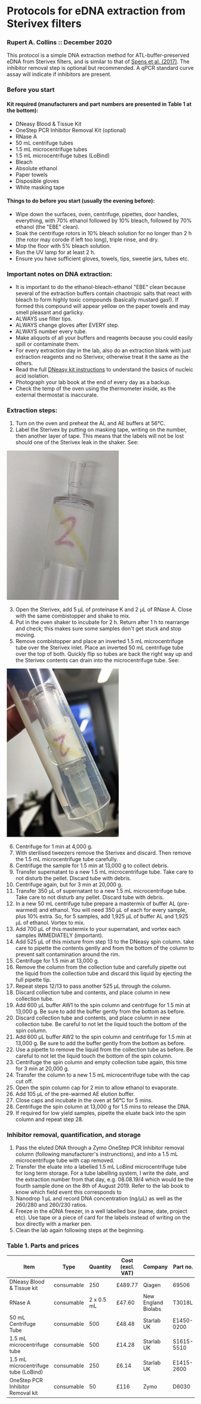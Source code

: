 # Protocols for eDNA extraction from Sterivex filters
### Rupert A. Collins :: December 2020

This protocol is a simple DNA extraction method for ATL-buffer-preserved eDNA from Sterivex filters, and is similar to that of [Spens et al. (2017)](https://dx.doi.org/10.1111/2041-210X.12683). The inhibitor removal step is optional but recommended. A qPCR standard curve assay will indicate if inhibitors are present. 

### Before you start

#### Kit required (manufacturers and part numbers are presented in Table 1 at the bottom): 

* DNeasy Blood & Tissue Kit
* OneStep PCR Inhibitor Removal Kit (optional)
* RNase A
* 50 mL centrifuge tubes
* 1.5 mL microcentrifuge tubes
* 1.5 mL microcentrifuge tubes (LoBind)
* Bleach
* Absolute ethanol
* Paper towels
* Disposible gloves
* White masking tape

#### Things to do before you start (usually the evening before):

* Wipe down the surfaces, oven, centrifuge, pipettes, door handles, everything, with 70% ethanol followed by 10% bleach, followed by 70% ethanol (the "EBE" clean).
* Soak the centrifuge rotors in 10% bleach solution for no longer than 2 h (the rotor may corode if left too long), triple rinse, and dry.
* Mop the floor with 5% bleach solution.
* Run the UV lamp for at least 2 h. 
* Ensure you have sufficient gloves, towels, tips, sweetie jars, tubes etc.

### Important notes on DNA extraction:

* It is important to do the ethanol-bleach-ethanol "EBE" clean because several of the extraction buffers contain chaotropic salts that react with bleach to form highly toxic compounds (basically mustard gas!). If formed this compound will appear yellow on the paper towels and may smell pleasant and garlicky.
* ALWAYS use filter tips.
* ALWAYS change gloves after EVERY step.
* ALWAYS number every tube.
* Make aliquots of all your buffers and reagents because you could easily spill or contaminate them.
* For every extraction day in the lab, also do an extraction blank with just extraction reagents and no Sterivex; otherwise treat it the same as the others. 
* Read the full [DNeasy kit instructions](https://www.qiagen.com/us/resources/download.aspx?id=6b09dfb8-6319-464d-996c-79e8c7045a50&lang=en) to understand the basics of nucleic acid isolation.
* Photograph your lab book at the end of every day as a backup.
* Check the temp of the oven using the thermometer inside, as the external thermostat is inaccurate.

### Extraction steps:

1. Turn on the oven and preheat the AL and AE buffers at 56&#176;C.
2. Label the Sterivex by putting on masking tape, writing on the number, then another layer of tape. This means that the labels will not be lost should one of the Sterivex leak in the shaker. See:

<img src="assets/label.jpg" width="300">

3. Open the Sterivex, add 5 &micro;L of proteinase K and 2 &micro;L of RNase A. Close with the same combistopper and shake to mix.
4. Put in the oven shaker to incubate for 2 h. Return after 1 h to rearrange and check; this makes sure some samples don't get stuck and stop moving.
5. Remove combistopper and place an inverted 1.5 mL microcentrifuge tube over the Sterivex inlet. Place an inverted 50 mL centrifuge tube over the top of both. Quickly flip so tubes are back the right way up and the Sterivex contents can drain into the microcentrifuge tube. See:

<img src="assets/falcon.jpg" width="300">

6. Centrifuge for 1 min at 4,000 g.
7. With sterilised tweezers remove the Sterivex and discard. Then remove the 1.5 mL microcentrifuge tube carefully.
8. Centrifuge the sample for 1.5 min at 13,000 g to collect debris.
9. Transfer supernatant to a new 1.5 mL microcentrifuge tube. Take care to not disturb the pellet. Discard tube with debris.
10. Centrifuge again, but for 3 min at 20,000 g.
11. Transfer 350 &micro;L of supernatant to a new 1.5 mL microcentrifuge tube. Take care to not disturb any pellet. Discard tube with debris.
12. In a new 50 mL centrifuge tube prepare a mastermix of buffer AL (pre-warmed) and ethanol. You will need 350 &micro;L of each for every sample, plus 10% extra. So, for 5 samples, add 1,925 &micro;L of buffer AL and 1,925 &micro;L of ethanol. Vortex to mix.
13. Add 700 &micro;L of this mastermix to your supernatant, and vortex each samples IMMEDIATELY (important).
14. Add 525 &micro;L of this mixture from step 13 to the DNeasy spin column. take care to pipette the contents gently and from the bottom of the column to prevent salt contamination around the rim. 
15. Centrifuge for 1.5 min at 13,000 g.
16. Remove the column from the collection tube and carefully pipette out the liquid from the collection tube and discard this liquid by ejecting the full pipette tip.
17. Repeat steps 12/13 to pass another 525 &micro;L through the column.
18. Discard collection tube and contents, and place column in new collection tube.
19. Add 600 &micro;L buffer AW1 to the spin column and centrifuge for 1.5 min at 13,000 g. Be sure to add the buffer gently from the bottom as before.
20. Discard collection tube and contents, and place column in new collection tube. Be careful to not let the liquid touch the bottom of the spin column.
21. Add 600 &micro;L buffer AW2 to the spin column and centrifuge for 1.5 min at 13,000 g. Be sure to add the buffer gently from the bottom as before.
22. Use a pipette to remove the liquid from the collection tube as before. Be careful to not let the liquid touch the bottom of the spin column.
23. Centrifuge the spin column and empty collection tube again, this time for 3 min at 20,000 g.
24. Transfer the column to a new 1.5 mL microcentrifuge tube with the cap cut off.
25. Open the spin column cap for 2 min to allow ethanol to evaporate.
26. Add 105 &micro;L of the pre-warmed AE elution buffer. 
27. Close caps and incubate in the oven at 56&#176;C for 5 mins. 
28. Centrifuge the spin column at 13,000 g for 1.5 mins to release the DNA.
29. If required for low yield samples, pipette the eluate back into the spin column and repeat step 28.

### Inhibitor removal, quantification, and storage

1. Pass the eluted DNA through a Zymo OneStep PCR Inhibitor removal column (following manufacturer's instrunctions), and into a 1.5 mL microcentrifuge tube with cap removed.
2. Transfer the eluate into a labelled 1.5 mL LoBind microcentrifuge tube for long term storage. For a tube labelling system, I write the date, and the extraction number from that day, e.g. 08.08.19/4 which would be the fourth sample done on the 8th of August 2019. Refer to the lab book to know which field event this corresponds to
3. Nanodrop 1 &micro;L and record DNA concentration (ng/&micro;L) as well as the 260/280 and 260/230 ratios.
4. Freeze in the eDNA freezer, in a well labelled box (name, date, project etc). Use tape or a piece of card for the labels instead of writing on the box directly with a marker pen.
5. Clean the lab again following steps at the beginning.


### Table 1. Parts and prices
Item | Type | Quantity | Cost (excl. VAT)| Company | Part no.
--- | --- | --- |--- |--- |---
DNeasy Blood & Tissue kit | consumable | 250 | £489.77 | Qiagen | 69506
RNase A | consumable | 2 x 0.5 mL | £47.60 | New England Biolabs | T3018L
50 mL Centrifuge Tube | consumable | 500 | £48.48 | Starlab UK | E1450-0200
1.5 mL microcentrifuge tube | consumable | 500 | £14.28 | Starlab UK | S1615-5510
1.5 mL microcentrifuge tube (LoBind) | consumable | 250 | £6.14 | Starlab UK| E1415-2600
OneStep PCR Inhibitor Removal kit | consumable | 50 | £116 | Zymo | D6030
